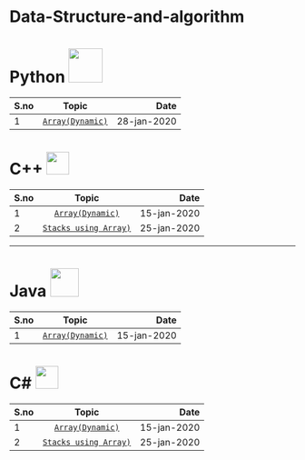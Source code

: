 # Data-Structure-and-algorithm
# Python <img src="http://pluspng.com/img-png/python-logo-png--200.png" width="60" height="60" />
| S.no        | Topic            | Date  |
| ------------- |:-------------:| -----:|
| 1   | [`Array(Dynamic)`](https://github.com/prabhatchanchal/Data-Structure-and-algorithm/blob/master/Python/Array.py) | 28-jan-2020 |





# C++ <img src="https://external-content.duckduckgo.com/iu/?u=http%3A%2F%2Fwww.freeiconspng.com%2Fuploads%2Fc--logo-icon-0.png&f=1&nofb=1" width="40" height="40" />



| S.no        | Topic            | Date  |
| ------------- |:-------------:| -----:|
| 1   | [`Array(Dynamic)`](https://github.com/prabhatchanchal/Data-Structure-and-algorithm/blob/master/C%2B%2B/Array.cpp) | 15-jan-2020 |
| 2   | [`Stacks using Array)`](https://github.com/prabhatchanchal/Data-Structure-and-algorithm/blob/master/C%2B%2B/Stack.cpp) | 25-jan-2020 |

---

# Java <img src="https://external-content.duckduckgo.com/iu/?u=https%3A%2F%2Fupload.wikimedia.org%2Fwikipedia%2Fzh%2F8%2F88%2FJava_logo.png&f=1&nofb=1" width="50" height="50" />

| S.no        | Topic            | Date  |
| ------------- |:-------------:| -----:|
| 1   | [`Array(Dynamic)`](https://github.com/prabhatchanchal/Data-Structure-and-algorithm/tree/master/Java/Array) | 15-jan-2020 |

# C# <img src="https://external-content.duckduckgo.com/iu/?u=https%3A%2F%2Fcamo.githubusercontent.com%2F0617f4657fef12e8d16db45b8d73def73144b09f%2F68747470733a2f2f646576656c6f7065722e6665646f726170726f6a6563742e6f72672f7374617469632f6c6f676f2f6373686172702e706e67&f=1&nofb=1" width="40" height="40" />

| S.no        | Topic            | Date  |
| ------------- |:-------------:| -----:|
| 1   | [`Array(Dynamic)`](https://github.com/prabhatchanchal/Data-Structure-and-algorithm/blob/master/c%23/Array.cs) | 15-jan-2020 |
| 2   | [`Stacks using Array)`](https://github.com/prabhatchanchal/Data-Structure-and-algorithm/blob/master/c%23/Stacks.cs) | 25-jan-2020 |

